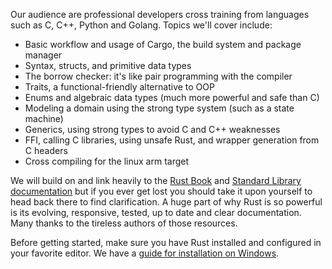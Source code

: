 Our audience are professional developers cross training from languages such as C, C++, Python and Golang. Topics we'll cover include:

- Basic workflow and usage of Cargo, the build system and package manager
- Syntax, structs, and primitive data types
- The borrow checker: it's like pair programming with the compiler
- Traits, a functional-friendly alternative to OOP
- Enums and algebraic data types (much more powerful and safe than C)
- Modeling a domain using the strong type system (such as a state machine)
- Generics, using strong types to avoid C and C++ weaknesses
- FFI, calling C libraries, using unsafe Rust, and wrapper generation from C headers
- Cross compiling for the linux arm target

We will build on and link heavily to the [Rust Book](https://doc.rust-lang.org/book/) and [Standard Library documentation](https://doc.rust-lang.org/std/) but if you ever get lost you should take it upon yourself to head back there to find clarification. A huge part of why Rust is so powerful is its evolving, responsive, tested, up to date and clear documentation. Many thanks to the tireless authors of those resources. 

Before getting started, make sure you have Rust installed and configured in your favorite editor. We have a [guide for installation on Windows](./installation_win.md).
